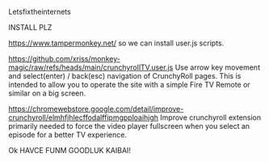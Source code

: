 Letsfixtheinternets

INSTALL PLZ

https://www.tampermonkey.net/ so we can install user.js scripts.

https://github.com/xriss/monkey-magic/raw/refs/heads/main/crunchyrollTV.user.js 
Use arrow key movement and select(enter) / back(esc) navigation of 
CrunchyRoll pages. This is intended to allow you to operate the site 
with a simple Fire TV Remote or similar on a big screen. 

https://chromewebstore.google.com/detail/improve-crunchyroll/elmhfjhlecffodalffipmgpploaihjgh 
Improve crunchyroll extension primarily needed to force the video 
player fullscreen when you select an episode for a better TV 
experience. 

Ok HAVCE FUNM GOODLUK KAIBAI!

